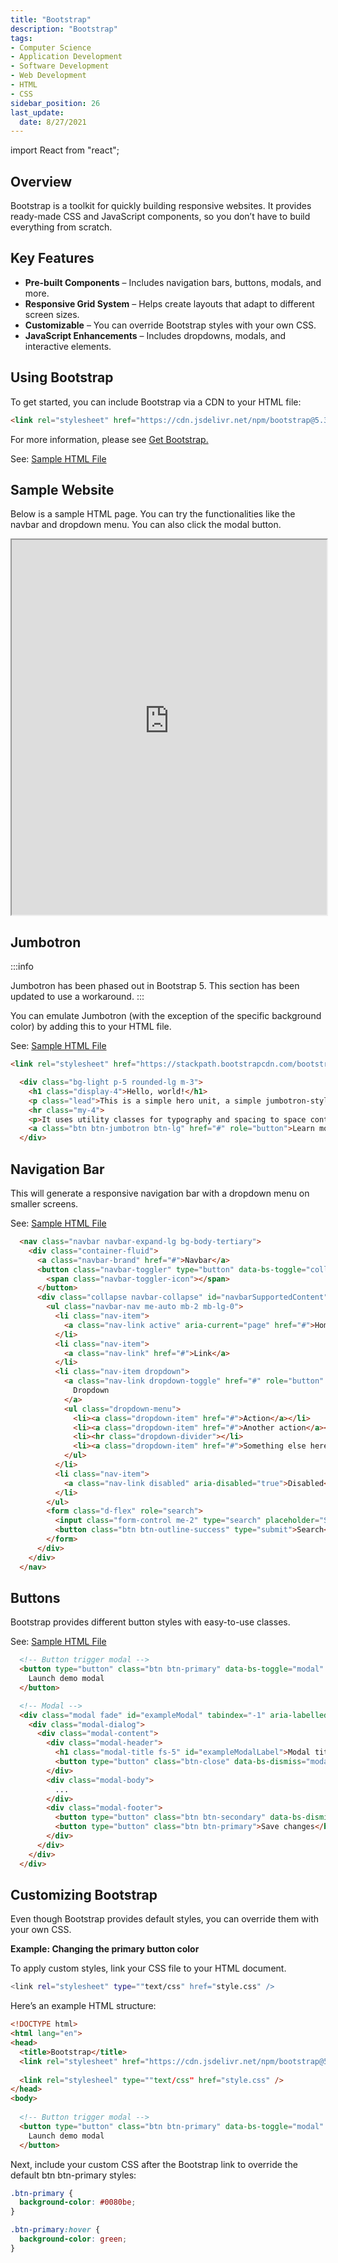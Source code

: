 ```yaml
---
title: "Bootstrap"
description: "Bootstrap"
tags: 
- Computer Science
- Application Development
- Software Development
- Web Development
- HTML
- CSS
sidebar_position: 26
last_update:
  date: 8/27/2021
---
```


import React from "react";


## Overview  

Bootstrap is a toolkit for quickly building responsive websites. It provides ready-made CSS and JavaScript components, so you don’t have to build everything from scratch.  

## Key Features  

- **Pre-built Components** – Includes navigation bars, buttons, modals, and more.  
- **Responsive Grid System** – Helps create layouts that adapt to different screen sizes.  
- **Customizable** – You can override Bootstrap styles with your own CSS.  
- **JavaScript Enhancements** – Includes dropdowns, modals, and interactive elements.  

## Using Bootstrap  

To get started, you can include Bootstrap via a CDN to your HTML file:  

```html
<link rel="stylesheet" href="https://cdn.jsdelivr.net/npm/bootstrap@5.3.3/dist/css/bootstrap.min.css" integrity="sha384-QWTKZyjpPEjISv5WaRU9OFeRpok6YctnYmDr5pNlyT2bRjXh0JMhjY6hW+ALEwIH" crossorigin="anonymous">
```

For more information, please see [Get Bootstrap.](https://getbootstrap.com/)

See: [Sample HTML File](https://github.com/joseeden/joeden/blob/master/docs/021-Software-Engineering/009-Web-Development/Projects/010-Bootstrap/index.html)

## Sample Website 

Below is a sample HTML page. You can try the functionalities like the navbar and dropdown menu. You can also click the modal button.

<iframe
  src="https://melodic-pika-35d471.netlify.app//"
  width="100%"
  height="600px"
  style={{ border: "1px solid #ccc" }}
></iframe>

## Jumbotron 

:::info 

Jumbotron has been phased out in Bootstrap 5. This section has been updated to use a workaround.
:::

You can emulate Jumbotron (with the exception of the specific background color) by adding this to your HTML file.

See: [Sample HTML File](https://github.com/joseeden/joeden/blob/master/docs/021-Software-Engineering/009-Web-Development/Projects/010-Bootstrap/index.html)


```html 
<link rel="stylesheet" href="https://stackpath.bootstrapcdn.com/bootstrap/4.5.0/css/bootstrap.min.css" integrity="sha384-9aIt2nRpC12Uk9gS9baDl411NQApFmC26EwAOH8WgZl5MYYxFfc+NcPb1dKGj7Sk" crossorigin="anonymous">

  <div class="bg-light p-5 rounded-lg m-3">
    <h1 class="display-4">Hello, world!</h1>
    <p class="lead">This is a simple hero unit, a simple jumbotron-style component for calling extra attention to featured content or information.</p>
    <hr class="my-4">
    <p>It uses utility classes for typography and spacing to space content out within the larger container.</p>
    <a class="btn btn-jumbotron btn-lg" href="#" role="button">Learn more</a>
  </div>
```

## Navigation Bar

This will generate a responsive navigation bar with a dropdown menu on smaller screens. 

See: [Sample HTML File](https://github.com/joseeden/joeden/blob/master/docs/021-Software-Engineering/009-Web-Development/Projects/010-Bootstrap/index.html)


```html
  <nav class="navbar navbar-expand-lg bg-body-tertiary">
    <div class="container-fluid">
      <a class="navbar-brand" href="#">Navbar</a>
      <button class="navbar-toggler" type="button" data-bs-toggle="collapse" data-bs-target="#navbarSupportedContent" aria-controls="navbarSupportedContent" aria-expanded="false" aria-label="Toggle navigation">
        <span class="navbar-toggler-icon"></span>
      </button>
      <div class="collapse navbar-collapse" id="navbarSupportedContent">
        <ul class="navbar-nav me-auto mb-2 mb-lg-0">
          <li class="nav-item">
            <a class="nav-link active" aria-current="page" href="#">Home</a>
          </li>
          <li class="nav-item">
            <a class="nav-link" href="#">Link</a>
          </li>
          <li class="nav-item dropdown">
            <a class="nav-link dropdown-toggle" href="#" role="button" data-bs-toggle="dropdown" aria-expanded="false">
              Dropdown
            </a>
            <ul class="dropdown-menu">
              <li><a class="dropdown-item" href="#">Action</a></li>
              <li><a class="dropdown-item" href="#">Another action</a></li>
              <li><hr class="dropdown-divider"></li>
              <li><a class="dropdown-item" href="#">Something else here</a></li>
            </ul>
          </li>
          <li class="nav-item">
            <a class="nav-link disabled" aria-disabled="true">Disabled</a>
          </li>
        </ul>
        <form class="d-flex" role="search">
          <input class="form-control me-2" type="search" placeholder="Search" aria-label="Search">
          <button class="btn btn-outline-success" type="submit">Search</button>
        </form>
      </div>
    </div>
  </nav>
```


## Buttons  

Bootstrap provides different button styles with easy-to-use classes.  

See: [Sample HTML File](https://github.com/joseeden/joeden/blob/master/docs/021-Software-Engineering/009-Web-Development/Projects/010-Bootstrap/index.html)

```html
  <!-- Button trigger modal -->
  <button type="button" class="btn btn-primary" data-bs-toggle="modal" data-bs-target="#exampleModal">
    Launch demo modal
  </button>

  <!-- Modal -->
  <div class="modal fade" id="exampleModal" tabindex="-1" aria-labelledby="exampleModalLabel" aria-hidden="true">
    <div class="modal-dialog">
      <div class="modal-content">
        <div class="modal-header">
          <h1 class="modal-title fs-5" id="exampleModalLabel">Modal title</h1>
          <button type="button" class="btn-close" data-bs-dismiss="modal" aria-label="Close"></button>
        </div>
        <div class="modal-body">
          ...
        </div>
        <div class="modal-footer">
          <button type="button" class="btn btn-secondary" data-bs-dismiss="modal">Close</button>
          <button type="button" class="btn btn-primary">Save changes</button>
        </div>
      </div>
    </div>
  </div>
```

## Customizing Bootstrap  

Even though Bootstrap provides default styles, you can override them with your own CSS.  

**Example: Changing the primary button color** 

To apply custom styles, link your CSS file to your HTML document.

```bash
<link rel="stylesheet" type=""text/css" href="style.css" /> 
```

Here’s an example HTML structure:

```html
<!DOCTYPE html>
<html lang="en">
<head>
  <title>Bootstrap</title>
  <link rel="stylesheet" href="https://cdn.jsdelivr.net/npm/bootstrap@5.3.3/dist/css/bootstrap.min.css" integrity="sha384-QWTKZyjpPEjISv5WaRU9OFeRpok6YctnYmDr5pNlyT2bRjXh0JMhjY6hW+ALEwIH" crossorigin="anonymous">
  
  <link rel="stylesheel" type=""text/css" href="style.css" />
</head>
<body>
 
  <!-- Button trigger modal -->
  <button type="button" class="btn btn-primary" data-bs-toggle="modal" data-bs-target="#exampleModal">
    Launch demo modal
  </button>
```

Next, include your custom CSS after the Bootstrap link to override the default btn btn-primary styles:

```css
.btn-primary {
  background-color: #0080be;
}

.btn-primary:hover {
  background-color: green;
} 
```


